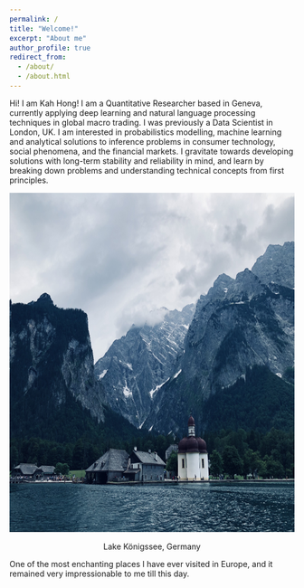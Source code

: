 ```yaml
---
permalink: /
title: "Welcome!"
excerpt: "About me"
author_profile: true
redirect_from: 
  - /about/
  - /about.html
---
```



<!-- Google tag (gtag.js) -->
<script async src="https://www.googletagmanager.com/gtag/js?id=G-0N02QYVJTL"></script>
<script>
  window.dataLayer = window.dataLayer || [];
  function gtag(){dataLayer.push(arguments);}
  gtag('js', new Date());

  gtag('config', 'G-0N02QYVJTL');
</script>


Hi! I am Kah Hong! I am a Quantitative Researcher based in Geneva, currently applying deep learning and natural language processing techniques in global macro trading. I was previously a Data Scientist in London, UK. I am interested in probabilistics modelling, machine learning and analytical solutions to inference problems in consumer technology, social phenomena, and the financial markets. I gravitate towards developing solutions with long-term stability and reliability in mind, and learn by breaking down problems and understanding technical concepts from first principles.

<p align="center">
  <img src="/images/kognisee.jpeg" width="800" height="600" />
</p>
<p align = "center">
Lake Königssee, Germany
</p>

One of the most enchanting places I have ever visited in Europe, and it remained very impressionable to me till this day.

